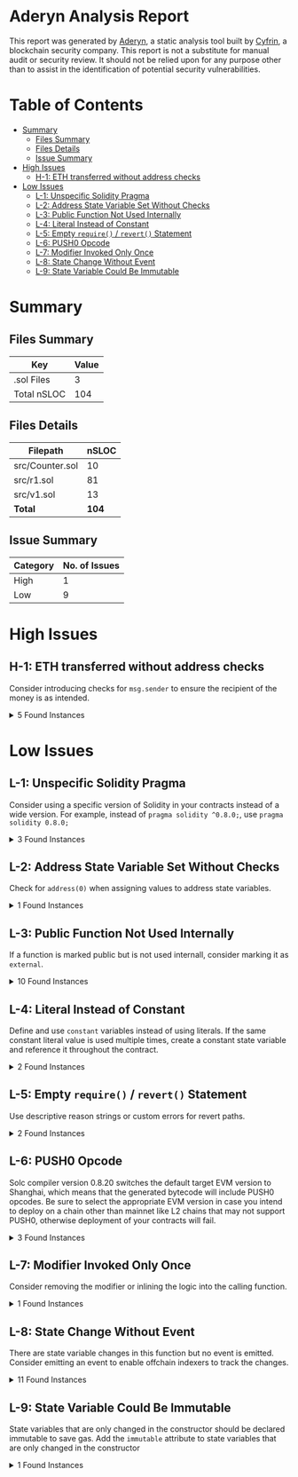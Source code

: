 # Aderyn Analysis Report

This report was generated by [Aderyn](https://github.com/Cyfrin/aderyn), a static analysis tool built by [Cyfrin](https://cyfrin.io), a blockchain security company. This report is not a substitute for manual audit or security review. It should not be relied upon for any purpose other than to assist in the identification of potential security vulnerabilities.
# Table of Contents

- [Summary](#summary)
  - [Files Summary](#files-summary)
  - [Files Details](#files-details)
  - [Issue Summary](#issue-summary)
- [High Issues](#high-issues)
  - [H-1: ETH transferred without address checks](#h-1-eth-transferred-without-address-checks)
- [Low Issues](#low-issues)
  - [L-1: Unspecific Solidity Pragma](#l-1-unspecific-solidity-pragma)
  - [L-2: Address State Variable Set Without Checks](#l-2-address-state-variable-set-without-checks)
  - [L-3: Public Function Not Used Internally](#l-3-public-function-not-used-internally)
  - [L-4: Literal Instead of Constant](#l-4-literal-instead-of-constant)
  - [L-5: Empty `require()` / `revert()` Statement](#l-5-empty-require--revert-statement)
  - [L-6: PUSH0 Opcode](#l-6-push0-opcode)
  - [L-7: Modifier Invoked Only Once](#l-7-modifier-invoked-only-once)
  - [L-8: State Change Without Event](#l-8-state-change-without-event)
  - [L-9: State Variable Could Be Immutable](#l-9-state-variable-could-be-immutable)


# Summary

## Files Summary

| Key | Value |
| --- | --- |
| .sol Files | 3 |
| Total nSLOC | 104 |


## Files Details

| Filepath | nSLOC |
| --- | --- |
| src/Counter.sol | 10 |
| src/r1.sol | 81 |
| src/v1.sol | 13 |
| **Total** | **104** |


## Issue Summary

| Category | No. of Issues |
| --- | --- |
| High | 1 |
| Low | 9 |


# High Issues

## H-1: ETH transferred without address checks

Consider introducing checks for `msg.sender` to ensure the recipient of the money is as intended.

<details><summary>5 Found Instances</summary>


- Found in src/r1.sol [Line: 37](src/r1.sol#L37)

	```solidity
	    function withdrawFunds(uint256 _weiToWithdraw) public {
	```

- Found in src/r1.sol [Line: 64](src/r1.sol#L64)

	```solidity
	    function withdrawFunds(uint256 _weiToWithdraw) public nonReentrant {
	```

- Found in src/r1.sol [Line: 105](src/r1.sol#L105)

	```solidity
	    function Attack() public {
	```

- Found in src/r1.sol [Line: 123](src/r1.sol#L123)

	```solidity
	    receive() external payable {
	```

- Found in src/v1.sol [Line: 17](src/v1.sol#L17)

	```solidity
	   function withdraw() external payable {
	```

</details>



# Low Issues

## L-1: Unspecific Solidity Pragma

Consider using a specific version of Solidity in your contracts instead of a wide version. For example, instead of `pragma solidity ^0.8.0;`, use `pragma solidity 0.8.0;`

<details><summary>3 Found Instances</summary>


- Found in src/Counter.sol [Line: 2](src/Counter.sol#L2)

	```solidity
	pragma solidity ^0.8.13;
	```

- Found in src/r1.sol [Line: 2](src/r1.sol#L2)

	```solidity
	pragma solidity ^0.8.18;
	```

- Found in src/v1.sol [Line: 2](src/v1.sol#L2)

	```solidity
	pragma solidity ^0.8.7;
	```

</details>



## L-2: Address State Variable Set Without Checks

Check for `address(0)` when assigning values to address state variables.

<details><summary>1 Found Instances</summary>


- Found in src/r1.sol [Line: 102](src/r1.sol#L102)

	```solidity
	        store = EtherStore(_store);
	```

</details>



## L-3: Public Function Not Used Internally

If a function is marked public but is not used internall, consider marking it as `external`.

<details><summary>10 Found Instances</summary>


- Found in src/Counter.sol [Line: 7](src/Counter.sol#L7)

	```solidity
	    function setNumber(uint256 newNumber) public {
	```

- Found in src/Counter.sol [Line: 11](src/Counter.sol#L11)

	```solidity
	    function increment() public {
	```

- Found in src/r1.sol [Line: 33](src/r1.sol#L33)

	```solidity
	    function deposit() public payable {
	```

- Found in src/r1.sol [Line: 37](src/r1.sol#L37)

	```solidity
	    function withdrawFunds(uint256 _weiToWithdraw) public {
	```

- Found in src/r1.sol [Line: 60](src/r1.sol#L60)

	```solidity
	    function deposit() public payable {
	```

- Found in src/r1.sol [Line: 64](src/r1.sol#L64)

	```solidity
	    function withdrawFunds(uint256 _weiToWithdraw) public nonReentrant {
	```

- Found in src/r1.sol [Line: 78](src/r1.sol#L78)

	```solidity
	    function setUp() public {
	```

- Found in src/r1.sol [Line: 89](src/r1.sol#L89)

	```solidity
	    function testReentrancy() public {
	```

- Found in src/r1.sol [Line: 93](src/r1.sol#L93)

	```solidity
	    function testFailRemediated() public {
	```

- Found in src/r1.sol [Line: 105](src/r1.sol#L105)

	```solidity
	    function Attack() public {
	```

</details>



## L-4: Literal Instead of Constant

Define and use `constant` variables instead of using literals. If the same constant literal value is used multiple times, create a constant state variable and reference it throughout the contract.

<details><summary>2 Found Instances</summary>


- Found in src/r1.sol [Line: 83](src/r1.sol#L83)

	```solidity
	        vm.deal(address(store), 5 ether);
	```

- Found in src/r1.sol [Line: 84](src/r1.sol#L84)

	```solidity
	        vm.deal(address(storeRemediated), 5 ether);
	```

</details>



## L-5: Empty `require()` / `revert()` Statement

Use descriptive reason strings or custom errors for revert paths.

<details><summary>2 Found Instances</summary>


- Found in src/r1.sol [Line: 38](src/r1.sol#L38)

	```solidity
	        require(balances[msg.sender] >= _weiToWithdraw);
	```

- Found in src/r1.sol [Line: 65](src/r1.sol#L65)

	```solidity
	        require(balances[msg.sender] >= _weiToWithdraw);
	```

</details>



## L-6: PUSH0 Opcode

Solc compiler version 0.8.20 switches the default target EVM version to Shanghai, which means that the generated bytecode will include PUSH0 opcodes. Be sure to select the appropriate EVM version in case you intend to deploy on a chain other than mainnet like L2 chains that may not support PUSH0, otherwise deployment of your contracts will fail.

<details><summary>3 Found Instances</summary>


- Found in src/Counter.sol [Line: 2](src/Counter.sol#L2)

	```solidity
	pragma solidity ^0.8.13;
	```

- Found in src/r1.sol [Line: 2](src/r1.sol#L2)

	```solidity
	pragma solidity ^0.8.18;
	```

- Found in src/v1.sol [Line: 2](src/v1.sol#L2)

	```solidity
	pragma solidity ^0.8.7;
	```

</details>



## L-7: Modifier Invoked Only Once

Consider removing the modifier or inlining the logic into the calling function.

<details><summary>1 Found Instances</summary>


- Found in src/r1.sol [Line: 53](src/r1.sol#L53)

	```solidity
	    modifier nonReentrant() {
	```

</details>



## L-8: State Change Without Event

There are state variable changes in this function but no event is emitted. Consider emitting an event to enable offchain indexers to track the changes.

<details><summary>11 Found Instances</summary>


- Found in src/Counter.sol [Line: 7](src/Counter.sol#L7)

	```solidity
	    function setNumber(uint256 newNumber) public {
	```

- Found in src/Counter.sol [Line: 11](src/Counter.sol#L11)

	```solidity
	    function increment() public {
	```

- Found in src/r1.sol [Line: 33](src/r1.sol#L33)

	```solidity
	    function deposit() public payable {
	```

- Found in src/r1.sol [Line: 37](src/r1.sol#L37)

	```solidity
	    function withdrawFunds(uint256 _weiToWithdraw) public {
	```

- Found in src/r1.sol [Line: 60](src/r1.sol#L60)

	```solidity
	    function deposit() public payable {
	```

- Found in src/r1.sol [Line: 64](src/r1.sol#L64)

	```solidity
	    function withdrawFunds(uint256 _weiToWithdraw) public nonReentrant {
	```

- Found in src/r1.sol [Line: 78](src/r1.sol#L78)

	```solidity
	    function setUp() public {
	```

- Found in src/r1.sol [Line: 105](src/r1.sol#L105)

	```solidity
	    function Attack() public {
	```

- Found in src/r1.sol [Line: 123](src/r1.sol#L123)

	```solidity
	    receive() external payable {
	```

- Found in src/v1.sol [Line: 12](src/v1.sol#L12)

	```solidity
	   function deposit() external payable {
	```

- Found in src/v1.sol [Line: 17](src/v1.sol#L17)

	```solidity
	   function withdraw() external payable {
	```

</details>



## L-9: State Variable Could Be Immutable

State variables that are only changed in the constructor should be declared immutable to save gas. Add the `immutable` attribute to state variables that are only changed in the constructor

<details><summary>1 Found Instances</summary>


- Found in src/r1.sol [Line: 99](src/r1.sol#L99)

	```solidity
	    EtherStore store;
	```

</details>



